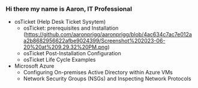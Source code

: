 ### Hi there my name is Aaron, IT Professional
* osTicket (Help Desk Ticket Sysytem)
  - osTicket: prerequisites and Installation (https://github.com/aaronprigg/aaronprigg/blob/4ac634c7ac7e012aa2b8682956622afbe9024399/Screenshot%202023-06-20%20at%209.29.32%20PM.png)
  - osTicket Post-Installation Configuration
  - osTicket Life Cycle Examples
* Microsoft Azure
  - Configuring On-premises Active Directory within Azure VMs
  - Network Security Groups (NSGs) and Inspecting Network Protocols   
